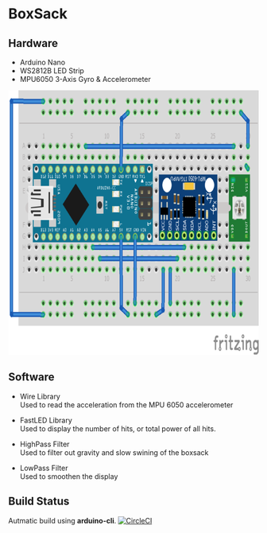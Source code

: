 # BoxSack

## Hardware

* Arduino Nano
* WS2812B LED Strip  
* MPU6050 3-Axis Gyro & Accelerometer  

<img src="Hardware/BoxSack.png" width="800" height="532" />

## Software

* Wire Library  
Used to read the acceleration from the MPU 6050 accelerometer

* FastLED Library  
Used to display the number of hits, or total power of all hits.  

* HighPass Filter  
Used to filter out gravity and slow swining of the boxsack

* LowPass Filter  
Used to smoothen the display

## Build Status  

Autmatic build using **arduino-cli**. [![CircleCI](https://circleci.com/gh/holgi-s/boxsack.svg?style=svg&circle-token=25a9c8eae0684a9ce4d59bd7416e888d4b50340c)](https://circleci.com/gh/holgi-s/boxsack)
